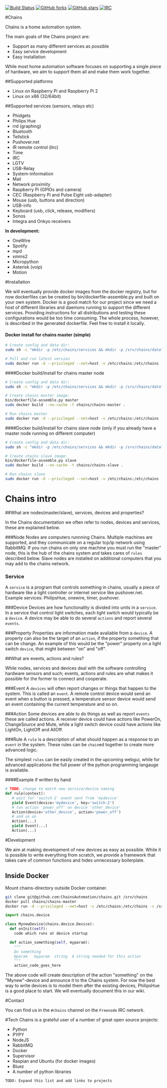 [![Build Status](https://img.shields.io/travis/ChainsAutomation/chains.svg)](https://travis-ci.org/ChainsAutomation/chains)
[![GitHub forks](https://img.shields.io/github/forks/ChainsAutomation/chains.svg)]()
[![GitHub stars](https://img.shields.io/github/stars/ChainsAutomation/chains.svg)]()
[![IRC](https://img.shields.io/badge/freenode-%23chains-blue.svg)](http://webchat.freenode.net/?channels=chains)

#Chains

Chains is a home automation system.

The main goals of the Chains project are:
* Support as many different services as possible
* Easy service development
* Easy installation

While most home automation software focuses on supporting a single piece of hardware, we aim to support them all and make them work together.

##Supported platforms
* Linux on Raspberry Pi and Raspberry Pi 2
* Linux on x86 (32/64bit)

##Supported services (sensors, relays etc)
* Phidgets
* Philips Hue
* rrd (graphing)
* Bluetooth
* Tellstick
* Pushover.net
* IR remote control (lirc)
* Time
* IRC
* LGTV
* USB-Relay
* System-information
* Mail
* Network proximity
* Raspberry Pi (GPIOs and camera)
* CEC (Raspberry Pi and Pulse Eight usb-adapter)
* Mouse (usb, buttons and direction)
* USB-info
* Keyboard (usb, click, release, modifiers)
* Sonos
* Integra and Onkyo receivers

**In development:**
* OneWire
* Spotify
* mpd
* xmms2
* Micropython
* Asterisk (voip)
* Motion

#Installation

We will eventually provide docker images from the docker registry, but for now dockerfiles can be created by bin/dockerfile-assemble.py and built on your own system.
Docker is a good match for our project since we need a host of different libraries and daemons running to support the different services. Providing instructions for all distributions and testing these configurations would be too time consuming. The whole process, however, is described in the generated dockerfile. Feel free to install it locally.

#### Docker install for chains master (simple)
```sh
# Create config and data dir:
sudo sh -c "mkdir -p /etc/chains/services && mkdir -p /srv/chains/data"

# Pull and run latest version
sudo docker run -d --privileged --net=host -v /etc/chains:/etc/chains -v /srv/chains/data:/srv/chains/data -v /dev/bus/usb:/dev/bus/usb -v /etc/localtime:/etc/localtime:ro chains/chains-master
```

####Docker build/install for chains master node
```sh
# Create config and data dir:
sudo sh -c "mkdir -p /etc/chains/services && mkdir -p /srv/chains/data"

# Create chains master image:
bin/dockerfile-assemble.py master
sudo docker build --no-cache -t chains/chains-master .

# Run chains master
sudo docker run -d --privileged --net=host -v /etc/chains:/etc/chains -v /srv/chains/data:/srv/chains/data -v /dev/bus/usb:/dev/bus/usb -v /etc/localtime:/etc/localtime:ro chains/chains-master
```


####Docker build/install for chains slave node (only if you already have a master node running on different computer)
```sh
# Create config and data dir:
sudo sh -c "mkdir -p /etc/chains/services && mkdir -p /srv/chains/data"

# Create chains slave image:
bin/dockerfile-assemble.py slave
sudo docker build --no-cache -t chains/chains-slave .

# Run chains slave
sudo docker run -d --privileged --net=host -v /etc/chains:/etc/chains -v /srv/chains/data:/srv/chains/data -v /dev/bus/usb:/dev/bus/usb -v /etc/localtime:/etc/localtime:ro chains/chains-slave
```

# Chains intro

##What are nodes(master/slave), services, devices and properties?

In the Chains documentation we often refer to nodes, devices and services, these are explained below.

###Node
Nodes are computers runnning Chains. Multiple machines are supported, and they communicate on a regular tcp/ip network using RabbitMQ. If you run chains on only one machine you must run the "master" node, this is the hub of the chains system and takes cares of `rules` described below. Slave nodes are installed on additional computers that you may add to the chains network.

### Service
A `service` is a program that controls something in chains, usually a piece of hardware like a light controller or internet service like pushover.net.
Example services: PhilipsHue, onewire, timer, pushover.

###Device
Devices are how functionality is divided into units in a `service`. In a service that control light switches, each light switch would typically be a `device`. A device may be able to do several `actions` and report several `events`.

###Property
Properties are information made available from a `device`. A property can also be the target of an `action`, if the property something that can be change. An example of this would be the "power" property on a light switch `device`, that might between "on" and "off".

##What are events, actions and rules?

While nodes, services and devices deal with the software controlling hardware sensors and such; events, actions and rules are what makes it possible for the former to connect and cooperate.

###Event
A `devices` will often report changes or things that happen to the system. This is called an `event`.
A remote control device would send an event when a button is pressed, a temperature sensor device would send an event containing the current temperature and so on.

###Action
Some devices are able to do things as well as report `events` these are called actions.
A receiver device could have actions like PowerOn, ChangeSource and Mute, while a light switch device could have actions like LightOn, LightOff and AllOff.

###Rule
A `rule` is a description of what should happen as a response to an `event` in the system. These rules can be `chain`ed together to create more advanced logic.

The simplest `rules` can be easily created in the upcoming webgui, while for advanced applications the full power of the python programming langauge is available.

####Example if written by hand
```python
# TODO: change to match new service/device naming
def rule(context):
   # wait for 'switch-2' event sent from 'mydevice'
   yield Event(device='mydevice', key='switch-2')
   # run action 'power_off' on device 'other_device'
   Action(device='other_device', action='power_off')
   # and so on
   Action(...)
   yield Event(...)
   Action(...)
```

#Development

We aim at making development of new devices as easy as possible.
While it is possible to write everything from scratch, we provide a framework that takes care of common functions and hides unnecessary boilerplate.

## Inside Docker

Mount chains-directory outside Docker container. 
```sh
git clone git@github.com:ChainsAutomation/chains.git /srv/chains
docker pull chains/chains-master
docker run -d --privileged --net=host -v /etc/chains:/etc/chains -v /srv/chains:/srv/chains -v /dev/bus/usb:/dev/bus/usb -v /etc/localtime:/etc/localtime:ro chains/chains-master
```

```python
import chains.device

class MynewDevice(chains.device.Device):
  def onInit(self):
    code which runs at device startup

  def action_something(self, myparam):
    """
    Do something
    @param   myparam  string  A string needed for this action
    """
    action_code_goes_here

```

The above code will create description of the action "something" on the "Mynew"-device and announce it to the Chains system. For now the best way to write devices is to model them after the existing devices, PhilipsHue is a good place to start.
We will eventually document this in our wiki.

#Contact

You can find us in the `#chains` channel on the `Freenode` IRC network.

#Tech
Chains is a grateful user of a number of great open source projects:
* Python
* PYPY
* NodeJS
* RabbitMQ
* Docker
* Supervisor
* Raspian and Ubuntu (for docker images)
* Bluez
* A number of python libraries

`TODO: Expand this list and add links to projects`
